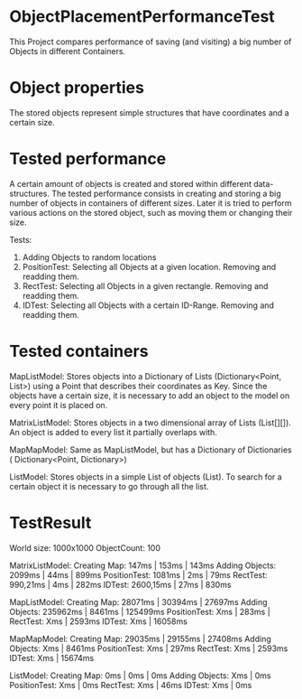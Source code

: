 # ObjectPlacementPerformanceTest
This Project compares performance of saving (and visiting) a big number of Objects in different Containers.

# Object properties
The stored objects represent simple structures that have coordinates and a certain size.

# Tested performance
A certain amount of objects is created and stored within different data-structures. The tested performance consists in creating and storing a big number of objects in containers of different sizes. Later it is tried to perform various actions on the stored object, such as moving them or changing their size.

Tests:
1. Adding Objects to random locations
2. PositionTest: Selecting all Objects at a given location. Removing and readding them.
3. RectTest: Selecting all Objects in a given rectangle. Removing and readding them.
4. IDTest: Selecting all Objects with a certain ID-Range. Removing and readding them.

# Tested containers
MapListModel: Stores objects into a Dictionary of Lists (Dictionary<Point, List<Actor>>) using a Point that describes their coordinates as Key. Since the objects have a certain size, it is necessary to add an object to the model on every point it is placed on.

MatrixListModel: Stores objects in a two dimensional array of Lists (List<Actor>[][]). An object is added to every list it partially overlaps with.

MapMapModel: Same as MapListModel, but has a Dictionary of Dictionaries ( Dictionary<Point, Dictionary<Actor>>)

ListModel: Stores objects in a simple List of objects (List<Actor>). To search for a certain object it is necessary to go through all the list.

# TestResult
World size: 1000x1000
ObjectCount: 100 

MatrixListModel:
Creating Map: 147ms | 153ms | 143ms
Adding Objects: 2099ms | 44ms | 899ms
PositionTest: 1081ms | 2ms | 79ms
RectTest: 990,21ms | 4ms | 282ms
IDTest: 2600,15ms | 27ms | 830ms

MapListModel:
Creating Map: 28071ms | 30394ms | 27697ms
Adding Objects: 235962ms | 8461ms | 125499ms
PositionTest: Xms | 283ms | 
RectTest: Xms | 2593ms
IDTest: Xms | 16058ms 

MapMapModel:
Creating Map: 29035ms | 29155ms | 27408ms
Adding Objects: Xms | 8461ms
PositionTest: Xms | 297ms
RectTest: Xms | 2593ms
IDTest: Xms | 15674ms

ListModel:
Creating Map: 0ms | 0ms | 0ms
Adding Objects: Xms | 0ms
PositionTest: Xms | 0ms 
RectTest: Xms | 46ms
IDTest: Xms | 0ms

